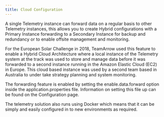 ```yaml
---
title: Cloud Configuration
---
```


A single Telemetry instance can forward data on a regular basis to other Telemetry instances, this allows you to create Hybrid configurations with a Primary Instance forwarding to a Secondary Instance for backup and redundancy or to enable offsite management and monitoring.

For the European Solar Challenge in 2018, TeamArrow used this feature to enable a Hybrid Cloud Architecture where a local instance of the Telemetry system at the track was used to store and manage data before it was forwarded to a second instance running in the Amazon Elastic Cloud (EC2) in Europe.  This cloud based instance was used by a second team based in Australia to under take strategy planning and system monitoring.

The forwarding feature is enabled by setting the enable.data.forward option inside the application.properties file.  Information on setting this file up can be found on the Configuration page.

The telemetry solution also runs using Docker which means that it can be simply and easily configured in to new environments as required.

